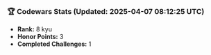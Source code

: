 ### 🏆 Codewars Stats (Updated: 2025-04-07 08:12:25 UTC)

- **Rank:** 8 kyu
- **Honor Points:** 3
- **Completed Challenges:** 1

